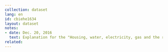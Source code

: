 ```yaml
---
collection: dataset
lang: en
id: cbiehe1634
layout: dataset
notes: 
- date: Dec. 20, 2016
  text: Explanation for the "Housing, water, electricity, gas and the rest of the fuel" - Ownership housing for households with personal (predominantly owner), the service is free, and the estimated rental value of housing accommodation has been added to the total amount. 
related:
---
```


